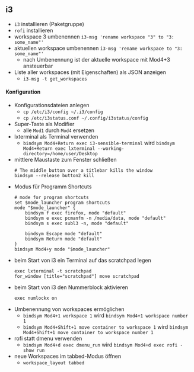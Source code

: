 ## i3

- `i3` installieren (Paketgruppe)
- `rofi` installieren
- workspace 3 umbenennen `i3-msg 'rename workspace "3" to "3: some_name"'`
- aktuellen workspace umbenennen `i3-msg 'rename workspace to "3: some_name"'`
  - nach Umbenennung ist der aktuelle workspace mit Mod4+3 ansteuerbar
- Liste aller workspaces (mit Eigenschaften) als JSON anzeigen
  - `i3-msg -t get_workspaces`

#### Konfiguration

- Konfigurationsdateien anlegen
  - `cp /etc/i3/config ~/.i3/config`
  - `cp /etc/i3status.conf ~/.config/i3status/config`
- Super-Taste als Modifier
  - alle `Mod1` durch `Mod4` ersetzen
- lxterminal als Terminal verwenden
  - `bindsym Mod4+Return exec i3-sensible-terminal` wird 
    `bindsym Mod4+Return exec lxterminal --working-directory=/home/user/Desktop`
- mittlere Maustaste zum Fenster schließen
  ```
  # The middle button over a titlebar kills the window
  bindsym --release button2 kill
  ```
- Modus für Programm Shortcuts
  ```
  # mode for program shortcuts
  set $mode_launcher program shortcuts
  mode "$mode_launcher" {
      bindsym f exec firefox, mode "default"
      bindsym e exec pcmanfm -n /media/data, mode "default"
      bindsym s exec subl3 -n, mode "default"

      bindsym Escape mode "default"
      bindsym Return mode "default"
  }
  bindsym Mod4+y mode "$mode_launcher"
  ```
- beim Start von i3 ein Terminal auf das scratchpad legen
  ```
  exec lxterminal -t scratchpad
  for_window [title="scratchpad"] move scratchpad
  ```
- beim Start von i3 den Nummerblock aktivieren
  ```
  exec numlockx on
  ```
- Umbenennung von workspaces ermöglichen
  - `bindsym Mod4+1 workspace 1` wird 
    `bindsym Mod4+1 workspace number 1`
  - `bindsym Mod4+Shift+1 move container to workspace 1` wird 
    `bindsym Mod4+Shift+1 move container to workspace number 1`
- rofi statt dmenu verwenden
  - `bindsym Mod4+d exec dmenu_run` wird
    `bindsym Mod4+d exec rofi -show run`
- neue Workspaces im tabbed-Modus öffnen
  - `workspace_layout tabbed`

